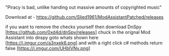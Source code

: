 "Piracy is bad, unlike handing out massive amounts of copyrighted music"

Download at - https://github.com/Slied1961/ModAssistantPatched/releases

if you want to remove the checks yourself then download DnSpy [https://github.com/0xd4d/dnSpy/releases]
chuck in the orignal Mod Assistant into dnspy goto whats shown here [https://i.imgur.com/a3nxek6.png]
and with a right click c# methods return false [https://i.imgur.com/UHbIVNy.png]
